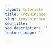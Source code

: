 ```yaml
---
layout: tutorials
title: TroyHinchco
slug: troy-hinchco
seo_title: ''
seo_description: ''
feature_image: ''

---
```

